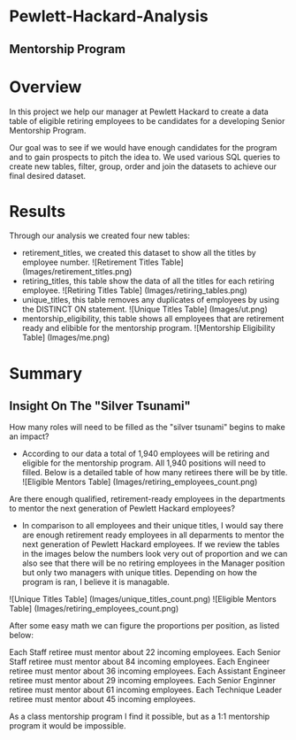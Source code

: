 # Pewlett-Hackard-Analysis
## Mentorship Program
# Overview
In this project we help our manager at Pewlett Hackard to create a data table of eligible retiring employees to
be candidates for a developing Senior Mentorship Program.

Our goal was to see if we would have enough candidates for the program and to gain prospects to pitch the idea to.
We used various SQL queries to create new tables, filter, group, order and join the datasets to achieve our final desired dataset.

# Results
Through our analysis we created four new tables:
- retirement_titles, we created this dataset to show all the titles by employee number.
![Retirement Titles Table] (Images/retirement_titles.png)
- retiring_titles, this table show the data of all the titles for each retiring employee.
![Retiring Titles Table] (Images/retiring_tables.png)
- unique_titles, this table removes any duplicates of employees by using the DISTINCT ON statement.
![Unique Titles Table] (Images/ut.png)
- mentorship_eligibility, this table shows all employees that are retirement ready and elibible for the mentorship program.
![Mentorship Eligibility Table] (Images/me.png)

# Summary
## Insight On The "Silver Tsunami"

How many roles will need to be filled as the "silver tsunami" begins to make an impact?

- According to our data a total of 1,940 employees will be retiring and eligible for the mentorship program. All 1,940 positions will need to filled. Below is a detailed table of how many retirees there will be by title.
![Eligible Mentors Table] (Images/retiring_employees_count.png)

Are there enough qualified, retirement-ready employees in the departments to mentor the next generation of Pewlett Hackard employees?

- In comparison to all employees and their unique titles, I would say there are enough retirement ready employees in all deparments to mentor the next generation of Pewlett Hackard employees. If we review the tables in the images below
the numbers look very out of proportion and we can also see that there will be no retiring employees in the Manager position but only two managers with unique titles. Depending on how the program is ran, I believe it is managable.

![Unique Titles Table] (Images/unique_titles_count.png)
![Eligible Mentors Table] (Images/retiring_employees_count.png)

After some easy math we can figure the proportions per position, as listed below:

Each Staff retiree must mentor about 22 incoming employees.
Each Senior Staff retiree must mentor about 84 incoming employees.
Each Engineer retiree must mentor about 36 incoming employees.
Each Assistant Engineer retiree must mentor about 29 incoming employees.
Each Senior Enginner retiree must mentor about 61 incoming employees.
Each Technique Leader retiree must mentor about 45 incoming employees.

As a class mentorship program I find it possible, but as a 1:1 mentorship program it would be impossible.